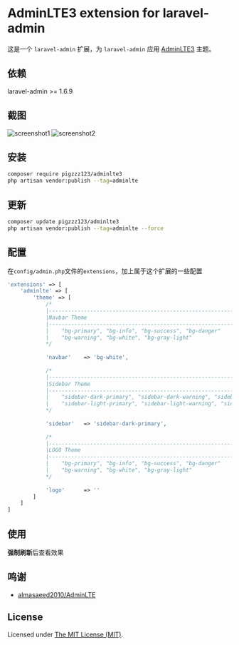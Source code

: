 # AdminLTE3 extension for laravel-admin

这是一个 `laravel-admin` 扩展，为 `laravel-admin` 应用 [AdminLTE3](https://github.com/almasaeed2010/AdminLTE/tree/v3.0.0-alpha.2) 主题。

## 依赖

laravel-admin >= 1.6.9

## 截图

![screenshot1](https://user-images.githubusercontent.com/24596908/52550386-e4894080-2e12-11e9-8342-150195621925.png)
![screenshot2](https://user-images.githubusercontent.com/24596908/52550528-6e390e00-2e13-11e9-889f-86173aa74c9a.png)

## 安装

```bash
composer require pigzzz123/adminlte3
php artisan vendor:publish --tag=adminlte
```

## 更新

```bash
composer update pigzzz123/adminlte3
php artisan vendor:publish --tag=adminlte --force
```

## 配置

在`config/admin.php`文件的`extensions`，加上属于这个扩展的一些配置

```php
'extensions' => [
    'adminlte' => [
        'theme' => [
            /*
            |--------------------------------------------------------------------------
            |Navbar Theme
            |--------------------------------------------------------------------------
            |    "bg-primary", "bg-info", "bg-success", "bg-danger"
            |    "bg-warning", "bg-white", "bg-gray-light"
            */
            
            'navbar'    => 'bg-white',
            
            /*
            |--------------------------------------------------------------------------
            |Sidebar Theme
            |--------------------------------------------------------------------------
            |    "sidebar-dark-primary", "sidebar-dark-warning", "sidebar-dark-info", "sidebar-dark-danger", "sidebar-dark-success"
            |    "sidebar-light-primary", "sidebar-light-warning", "sidebar-light-info", "sidebar-light-danger", "sidebar-light-success"
            */
            
            'sidebar'   => 'sidebar-dark-primary',
            
            /*
            |--------------------------------------------------------------------------
            |LOGO Theme
            |--------------------------------------------------------------------------
            |    "bg-primary", "bg-info", "bg-success", "bg-danger"
            |    "bg-warning", "bg-white", "bg-gray-light"
            */
            
            'logo'      => ''
        ]
    ]
]
```

## 使用

**强制刷新**后查看效果

## 鸣谢

* [almasaeed2010/AdminLTE](https://github.com/almasaeed2010/AdminLTE)

License
------------
Licensed under [The MIT License (MIT)](LICENSE).

